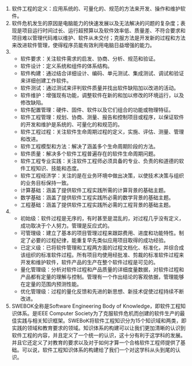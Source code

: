 1. 软件工程的定义：应用系统的、可量化的、规范的方法来开发、操作和维护软件。
2. 软件危机发生的原因是电脑能力的快速发展以及无法解决的问题的复杂度；表现是项目运行时间过长、运行超预算以及软件效率低、质量差、不符合要求和项目难以管理代码难以维护、软件从未交付；克服方法是开发新的过程和方法来改进软件管理，使得程序员能有效利用电脑日益增强的能力。
3. + 软件要求：关注软件需求的启发、协商、分析、规范和验证。
   + 软件设计：定义系统和组件的体系结构。
   + 软件构建：通过结合详细设计、编码、单元测试、集成测试、调试和验证来详细创建工作软件。
   + 软件测试：通过测试来评判软件质量并找出软件缺陷加以改进的活动。
   + 软件维护：增强现有功能，调整软件在新的和加以修改的环境运行，以及修改缺陷。
   + 软件配置管理：硬件、固件、软件以及它们组合的功能或物理特征。
   + 软件工程管理：规划、协商、测量、报告和控制项目或程序，以保证软件的开发和维护是系统的、可量化的和规范的。
   + 软件工程过程：关注软件生命周期过程的定义，实施、评估、测量、管理和改进。
   + 软件工程模型和方法：解决了涵盖多个生命周期阶段的方法。
   + 软件质量：解决多个软件工程普遍存在的软件生命周期问题。
   + 软件工程专业实践：关注软件工程师必须具备的专业、负责的和道德的软件工程知识、技能和态度。
   + 软件工程经济学：关注的是在业务环境中做出决策，以使技术决策与组织的业务目标保持一致。
   + 计算基础：涵盖了提供软件工程实践所需的计算背景的基础主题。
   + 数学基础：涵盖了提供软件工程实践所必需的数学背景的基础主题。 
   + 工程基础：涵盖了提供软件工程实践所必需的工程背景的基础主题。 
4. + 初始级：软件过程是无序的，有时甚至是混乱的，对过程几乎没有定义，成功取决于个人努力。管理是反应式的。
   + 可管理级：建立了基本的项目管理过程来跟踪费用、进度和功能特性。制定了必要的过程纪律，能重复早先类似应用项目取得的成功经验。
   + 已定义级：已将软件管理和工程两方面的过程文档化、标准化，并综合成该组织的标准软件过程。所有项目均使用经批准、剪裁的标准软件过程来开发和维护软件，软件产品的生产在整个软件过程是可见的。
   + 量化管理级：分析对软件过程和产品质量的详细度量数据，对软件过程和产品都有定量的理解与控制。管理有一个作出结论的客观依据，管理能够在定量的范围内预测性能。
   + 优化管理级：过程的量化反馈和先进的新思想、新技术促使过程持续不断改进。
5. SWEBOK全称是Software Engineering Body of Knowledge，即软件工程知识体系。是IEEE Computer Society为了克服软件危机而创建的软件生产的最佳实践与相关知识框架。SWEBoK将软件工程知识分为15个知识域和两类，即实践的领域和教育要求的领域。知识体系的构建可以让我们更加清晰的认识到软件工程的内容，并且定义了一个统一的认识，这十分有利于这学科的发展。并且它还定义了对教育的要求以及对于如何才算一个合格软件工程师提供了基础。可以说，软件工程知识体系的构建给了我们一个对这学科从头到尾的认识。
